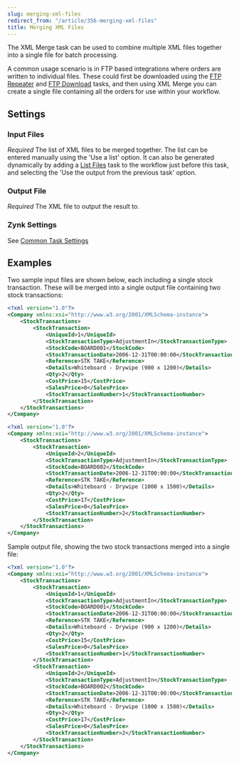 ```yaml
---
slug: merging-xml-files
redirect_from: "/article/356-merging-xml-files"
title: Merging XML Files
---
```

The XML Merge task can be used to combine multiple XML files together into a single file for batch processing.

A common usage scenario is in FTP based integrations where orders are written to individual files. These could first be downloaded using the [FTP Repeater](ftp-repeater) and [FTP Download](downloading-files-with-ftp) tasks, and then using XML Merge you can create a single file containing all the orders for use within your workflow.

## Settings
### Input Files
_Required_
The list of XML files to be merged together. The list can be entered manually using the 'Use a list' option. It can also be generated dynamically by adding a [List Files](list-files) task to the workflow just before this task, and selecting the 'Use the output from the previous task' option.

### Output File
_Required_
The XML file to output the result to.

### Zynk Settings
See [Common Task Settings](common-task-settings)

## Examples
Two sample input files are shown below, each including a single stock transaction. These will be merged into a single output file containing two stock transactions:

```xml
<?xml version="1.0"?>
<Company xmlns:xsi="http://www.w3.org/2001/XMLSchema-instance">
    <StockTransactions>
        <StockTransaction>
            <UniqueId>1</UniqueId>
            <StockTransactionType>AdjustmentIn</StockTransactionType>
            <StockCode>BOARD001</StockCode>
            <StockTransactionDate>2006-12-31T00:00:00</StockTransactionDate>
            <Reference>STK TAKE</Reference>
            <Details>Whiteboard - Drywipe (900 x 1200)</Details>
            <Qty>2</Qty>
            <CostPrice>15</CostPrice>
            <SalesPrice>0</SalesPrice>
            <StockTransactionNumber>1</StockTransactionNumber>
        </StockTransaction>
    </StockTransactions>
</Company>
```

```xml
<?xml version="1.0"?>
<Company xmlns:xsi="http://www.w3.org/2001/XMLSchema-instance">
    <StockTransactions>
        <StockTransaction>
            <UniqueId>2</UniqueId>
            <StockTransactionType>AdjustmentIn</StockTransactionType>
            <StockCode>BOARD002</StockCode>
            <StockTransactionDate>2006-12-31T00:00:00</StockTransactionDate>
            <Reference>STK TAKE</Reference>
            <Details>Whiteboard - Drywipe (1000 x 1500)</Details>
            <Qty>2</Qty>
            <CostPrice>17</CostPrice>
            <SalesPrice>0</SalesPrice>
            <StockTransactionNumber>2</StockTransactionNumber>
        </StockTransaction>
    </StockTransactions>
</Company>
```

Sample output file, showing the two stock transactions merged into a single file:

```xml
<?xml version="1.0"?>
<Company xmlns:xsi="http://www.w3.org/2001/XMLSchema-instance">
    <StockTransactions>
        <StockTransaction>
            <UniqueId>1</UniqueId>
            <StockTransactionType>AdjustmentIn</StockTransactionType>
            <StockCode>BOARD001</StockCode>
            <StockTransactionDate>2006-12-31T00:00:00</StockTransactionDate>
            <Reference>STK TAKE</Reference>
            <Details>Whiteboard - Drywipe (900 x 1200)</Details>
            <Qty>2</Qty>
            <CostPrice>15</CostPrice>
            <SalesPrice>0</SalesPrice>
            <StockTransactionNumber>1</StockTransactionNumber>
        </StockTransaction>
        <StockTransaction>
            <UniqueId>2</UniqueId>
            <StockTransactionType>AdjustmentIn</StockTransactionType>
            <StockCode>BOARD002</StockCode>
            <StockTransactionDate>2006-12-31T00:00:00</StockTransactionDate>
            <Reference>STK TAKE</Reference>
            <Details>Whiteboard - Drywipe (1000 x 1500)</Details>
            <Qty>2</Qty>
            <CostPrice>17</CostPrice>
            <SalesPrice>0</SalesPrice>
            <StockTransactionNumber>2</StockTransactionNumber>
        </StockTransaction>
    </StockTransactions>
</Company>
```
